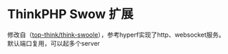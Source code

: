 # ThinkPHP Swow 扩展

修改自（[top-think/think-swoole](https://github.com/top-think/think-swoole)），参考hyperf实现了http、websocket服务。  
默认端口复用，可以起多个server